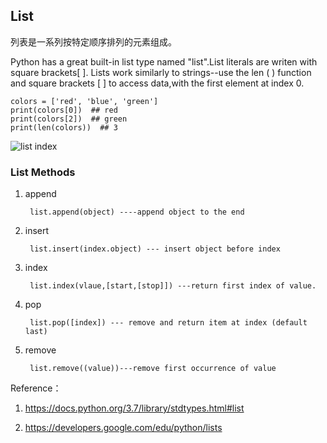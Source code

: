 ## List 
列表是一系列按特定顺序排列的元素组成。

Python has a great built-in list type named "list".List literals are writen with square brackets[ ].
Lists work similarly to strings--use the len ( ) function and square brackets [ ] to access data,with
the first element at index 0.

    colors = ['red', 'blue', 'green']
    print(colors[0])  ## red
    print(colors[2])  ## green
    print(len(colors))  ## 3
    
![list index](https://raw.githubusercontent.com/mklsw/python-learning/master/Python%20Data%20Type/List/list1.png)
    
### List Methods

1. append   

        list.append(object) ----append object to the end

2. insert   

        list.insert(index.object) --- insert object before index

3. index 

        list.index(vlaue,[start,[stop]]) ---return first index of value.
4. pop   

        list.pop([index]) --- remove and return item at index (default last)
        
5. remove 

        list.remove((value))---remove first occurrence of value
        


Reference：
1. https://docs.python.org/3.7/library/stdtypes.html#list

2. https://developers.google.com/edu/python/lists 

    
    


